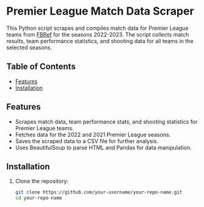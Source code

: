 # Premier League Match Data Scraper

This Python script scrapes and compiles match data for Premier League teams from [FBRef](https://fbref.com) for the seasons 2022-2023. The script collects match results, team performance statistics, and shooting data for all teams in the selected seasons.

## Table of Contents

- [Features](#features)
- [Installation](#installation)

## Features

- Scrapes match data, team performance stats, and shooting statistics for Premier League teams.
- Fetches data for the 2022 and 2021 Premier League seasons.
- Saves the scraped data to a CSV file for further analysis.
- Uses BeautifulSoup to parse HTML and Pandas for data manipulation.
  
## Installation

1. Clone the repository:

   ```bash
   git clone https://github.com/your-username/your-repo-name.git
   cd your-repo-name
